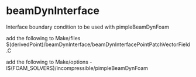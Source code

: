 # beamDynInterface
Interface boundary condition to be used with pimpleBeamDynFoam

add the following to Make/files
  $(derivedPoint)/beamDynInterface/beamDynInterfacePointPatchVectorField.C

add the following to Make/options
    -I$(FOAM_SOLVERS)/incompressible/pimpleBeamDynFoam
